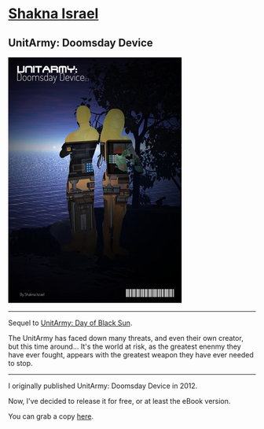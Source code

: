 # [Shakna Israel](/)

## UnitArmy: Doomsday Device

![UnitArmy: Doomsday Device](/unitarmy-doomsday-device.jpg)

---

Sequel to [UnitArmy: Day of Black Sun](/uadobs).

The UnitArmy has faced down many threats, and even their own creator, but this time around... It's the world at risk, as the greatest enenmy they have ever fought, appears with the greatest weapon they have ever needed to stop.

---

I originally published UnitArmy: Doomsday Device in 2012.

Now, I've decided to release it for free, or at least the eBook version.

You can grab a copy [here](https://shakna.keybase.pub/UA2DD.epub).
